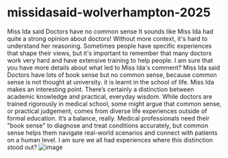 # missidasaid-wolverhampton-2025
Miss Ida said Doctors have no common sense
It sounds like Miss Ida had quite a strong opinion about doctors! Without more context, it's hard to understand her reasoning. Sometimes people have specific experiences that shape their views, but it's important to remember that many doctors work very hard and have extensive training to help people.
I am sure that you have more details about what led to Miss Ida's comment?
Miss Ida said Doctors have lots of book sense but no common sense, because common sense is not thought at university. it is learnt in the school of life.
Miss Ida makes an interesting point. There’s certainly a distinction between academic knowledge and practical, everyday wisdom. While doctors are trained rigorously in medical school, some might argue that common sense, or practical judgement, comes from diverse life experiences outside of formal education.
It’s a balance, really. Medical professionals need their "book sense" to diagnose and treat conditions accurately, but common sense helps them navigate real-world scenarios and connect with patients on a human level.
I am sure we all had experiences where this distinction stood out?
![image](https://github.com/user-attachments/assets/ec95c8ba-a3e5-4388-8a53-ec448df461bc)

